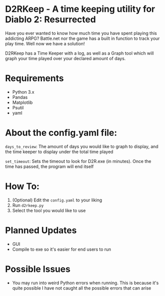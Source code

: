 # D2RKeep - A time keeping utility for Diablo 2: Resurrected

Have you ever wanted to know how much time you have spent playing this addicting ARPG? Battle.net nor the game has a built in function to track your play time. Well now we have a solution! 

D2RKeep has a Time Keeper with a log, as well as a Graph tool which will graph your time played over your declared amount of days.

# Requirements
- Python 3.x
- Pandas
- Matplotlib
- Psutil
- yaml

# About the config.yaml file:
```days_to_review```: The amount of days you would like to graph to display, and the time keeper to display under the total time played

```set_timeout```: Sets the timeout to look for D2R.exe (in minutes). Once the time has passed, the program will end itself

# How To:
1. (Optional) Edit the ```config.yaml``` to your liking
1. Run ```d2rkeep.py```
2. Select the tool you would like to use

# Planned Updates
- GUI
- Compile to exe so it's easier for end users to run

# Possible Issues
- You may run into weird Python errors when running. This is because it's quite possible I have not caught all the possible errors that can arise